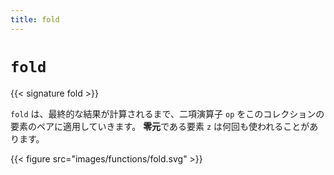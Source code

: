```yaml
---
title: fold
---
```


# `fold`

{{< signature fold >}}

`fold` は、最終的な結果が計算されるまで、二項演算子 `op` をこのコレクションの要素のペアに適用していきます。
<strong>零元</strong>である要素 `z` は何回も使われることがあります。

{{< figure src="images/functions/fold.svg" >}}

